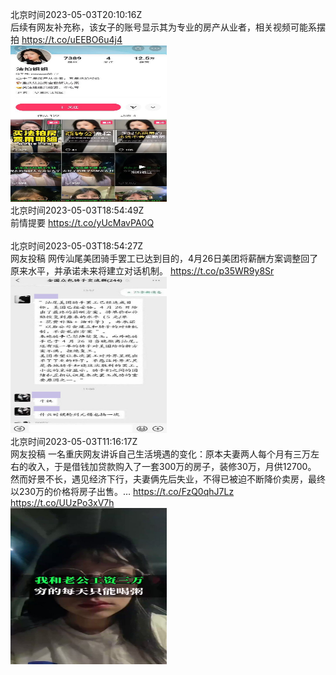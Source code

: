 北京时间2023-05-03T20:10:16Z<br>后续有网友补充称，该女子的账号显示其为专业的房产从业者，相关视频可能系摆拍 https://t.co/uEEBO6u4j4<br><img src='/temp/2023/1653733710783565824_0.jpg' width='250' height='250'><br>北京时间2023-05-03T18:54:49Z<br>前情提要 https://t.co/yUcMavPA0Q<br><br>北京时间2023-05-03T18:54:27Z<br>网友投稿
网传汕尾美团骑手罢工已达到目的，4月26日美团将薪酬方案调整回了原来水平，并承诺未来将建立对话机制。 https://t.co/p35WR9y8Sr<br><img src='/temp/2023/1653714630739468289_0.jpg' width='250' height='250'><br>北京时间2023-05-03T11:16:17Z<br>网友投稿
一名重庆网友讲诉自己生活境遇的变化：原本夫妻两人每个月有三万左右的收入，于是借钱加贷款购入了一套300万的房子，装修30万，月供12700。
然而好景不长，遇见经济下行，夫妻俩先后失业，不得已被迫不断降价卖房，最终以230万的价格将房子出售。… https://t.co/FzQ0qhJ7Lz https://t.co/UUzPo3xV7h<br><img src='/temp/2023/1653599331771904000_0.jpg' width='250' height='250'><br>